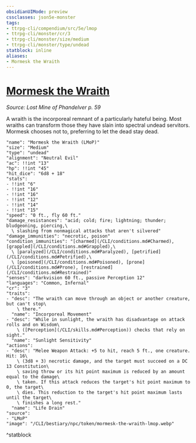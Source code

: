 ```yaml
---
obsidianUIMode: preview
cssclasses: json5e-monster
tags:
- ttrpg-cli/compendium/src/5e/lmop
- ttrpg-cli/monster/cr/3
- ttrpg-cli/monster/size/medium
- ttrpg-cli/monster/type/undead
statblock: inline
aliases:
- Mormesk the Wraith
---
```

# [Mormesk the Wraith](CLI/bestiary/npc/mormesk-the-wraith-lmop.md)
*Source: Lost Mine of Phandelver p. 59*  

A wraith is the incorporeal remnant of a particularly hateful being. Most wraiths can transform those they have slain into spectral undead servitors. Mormesk chooses not to, preferring to let the dead stay dead.

```statblock
"name": "Mormesk the Wraith (LMoP)"
"size": "Medium"
"type": "undead"
"alignment": "Neutral Evil"
"ac": !!int "13"
"hp": !!int "45"
"hit_dice": "6d8 + 18"
"stats":
- !!int "6"
- !!int "16"
- !!int "16"
- !!int "12"
- !!int "14"
- !!int "15"
"speed": "0 ft., fly 60 ft."
"damage_resistances": "acid; cold; fire; lightning; thunder; bludgeoning, piercing,\
  \ slashing from nonmagical attacks that aren't silvered"
"damage_immunities": "necrotic, poison"
"condition_immunities": "[charmed](/CLI/conditions.md#Charmed), [grappled](/CLI/conditions.md#Grappled),\
  \ [paralyzed](/CLI/conditions.md#Paralyzed), [petrified](/CLI/conditions.md#Petrified),\
  \ [poisoned](/CLI/conditions.md#Poisoned), [prone](/CLI/conditions.md#Prone), [restrained](/CLI/conditions.md#Restrained)"
"senses": "darkvision 60 ft., passive Perception 12"
"languages": "Common, Infernal"
"cr": "3"
"traits":
- "desc": "The wraith can move through an object or another creature, but can't stop\
    \ there."
  "name": "Incorporeal Movement"
- "desc": "While in sunlight, the wraith has disadvantage on attack rolls and on Wisdom\
    \ ([Perception](/CLI/skills.md#Perception)) checks that rely on sight."
  "name": "Sunlight Sensitivity"
"actions":
- "desc": "Melee Weapon Attack: +5 to hit, reach 5 ft., one creature. Hit: 16\
    \ (3d8 + 3) necrotic damage, and the target must succeed on a DC 13 Constitution\
    \ saving throw or its hit point maximum is reduced by an amount equal to the damage\
    \ taken. If this attack reduces the target's hit point maximum to 0, the target\
    \ dies. This reduction to the target's hit point maximum lasts until the target\
    \ finishes a long rest."
  "name": "Life Drain"
"source":
- "LMoP"
"image": "/CLI/bestiary/npc/token/mormesk-the-wraith-lmop.webp"
```
^statblock